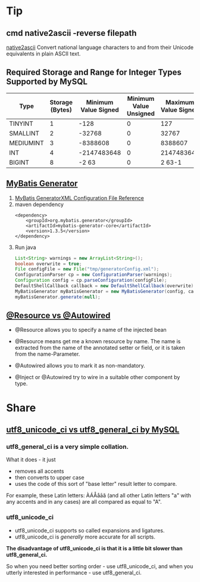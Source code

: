 # Tip

## cmd native2ascii -reverse filepath 

[native2ascii](https://native2ascii.net) Convert national language characters to and from their Unicode equivalents in plain ASCII text.

## Required Storage and Range for Integer Types Supported by MySQL

Type | Storage (Bytes) | Minimum Value Signed |	Minimum Value Unsigned | Maximum Value Signed	| Maximum Value Unsigned
--- | --- | --- | --- | --- | ---
TINYINT |	1 |	-128 | 0 | 127 | 255
SMALLINT |	2 |	-32768 |	0 |	32767 |	65535
MEDIUMINT |	3 |	-8388608 |	0 |	8388607 |	16777215
INT |	4 |	-2147483648 |	0 |	2147483647 |	4294967295
BIGINT |	8 |	-2 63 |	0 |	2 63-1 |	2 64-1

## [MyBatis Generator](http://www.mybatis.org/generator/index.html)

1.  [MyBatis GeneratorXML Configuration File Reference](http://www.mybatis.org/generator/configreference/xmlconfig.html)
2.  maven dependency
     ```
     <dependency>
         <groupId>org.mybatis.generator</groupId>
         <artifactId>mybatis-generator-core</artifactId>
         <version>1.3.5</version>
     </dependency>
     ```
3.  Run java
     ```java
     List<String> warnings = new ArrayList<String>();
     boolean overwrite = true;
     File configFile = new File("tmp/generatorConfig.xml");
     ConfigurationParser cp = new ConfigurationParser(warnings);
     Configuration config = cp.parseConfiguration(configFile);
     DefaultShellCallback callback = new DefaultShellCallback(overwrite);
     MyBatisGenerator myBatisGenerator = new MyBatisGenerator(config, callback, warnings);
     myBatisGenerator.generate(null);
     ```
     
## [@Resource vs @Autowired](https://stackoverflow.com/questions/4093504/resource-vs-autowired)

* @Resource allows you to specify a name of the injected bean
* @Resource means get me a known resource by name. The name is extracted from the name of the annotated setter or field, or it is taken from the name-Parameter.

* @Autowired allows you to mark it as non-mandatory.
* @Inject or @Autowired try to wire in a suitable other component by type.


# Share

## [utf8_unicode_ci vs utf8_general_ci by MySQL](https://forums.mysql.com/read.php?103,187048,188748#msg-188748)

### utf8_general_ci is a very simple collation. 

What it does - it just 
* removes all accents 
* then converts to upper case 
* uses the code of this sort of "base letter" result letter to compare. 

For example, these Latin letters: ÀÁÅåāă (and all other Latin letters "a" 
with any accents and in any cases) are all compared as equal to "A". 

### utf8_unicode_ci

* utf8_unicode_ci supports so called expansions and ligatures.
* utf8_unicode_ci is *generally* more accurate for all scripts. 

**The disadvantage of utf8_unicode_ci is that it is a little bit 
slower than utf8_general_ci.**

So when you need better sorting order - use utf8_unicode_ci, 
and when you utterly interested in performance - use utf8_general_ci.
